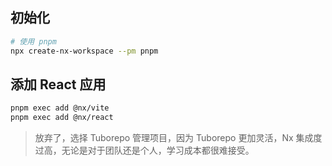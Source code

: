 ## 初始化
```bash
# 使用 pnpm
npx create-nx-workspace --pm pnpm
```

## 添加 React 应用
```bash
pnpm exec add @nx/vite
pnpm exec add @nx/react 
```

> 放弃了，选择 Tuborepo 管理项目，因为 Tuborepo 更加灵活，Nx 集成度过高，无论是对于团队还是个人，学习成本都很难接受。